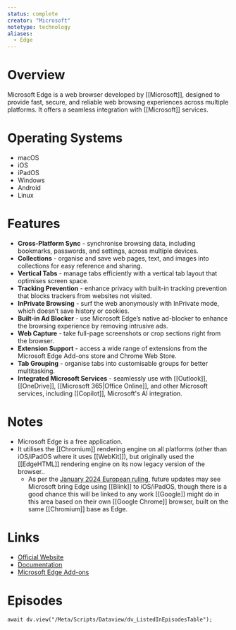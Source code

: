 ```yaml
---
status: complete
creator: "Microsoft"
notetype: technology
aliases:
  - Edge
---
```

# Overview
Microsoft Edge is a web browser developed by [[Microsoft]], designed to provide fast, secure, and reliable web browsing experiences across multiple platforms. It offers a seamless integration with [[Microsoft]] services.

# Operating Systems
- macOS
- iOS
- iPadOS
- Windows
- Android
- Linux

# Features
- **Cross-Platform Sync** - synchronise browsing data, including bookmarks, passwords, and settings, across multiple devices.
- **Collections** - organise and save web pages, text, and images into collections for easy reference and sharing.
- **Vertical Tabs** - manage tabs efficiently with a vertical tab layout that optimises screen space.
- **Tracking Prevention** - enhance privacy with built-in tracking prevention that blocks trackers from websites not visited.
- **InPrivate Browsing** - surf the web anonymously with InPrivate mode, which doesn’t save history or cookies.
- **Built-in Ad Blocker** - use Microsoft Edge’s native ad-blocker to enhance the browsing experience by removing intrusive ads.
- **Web Capture** - take full-page screenshots or crop sections right from the browser.
- **Extension Support** - access a wide range of extensions from the Microsoft Edge Add-ons store and Chrome Web Store.
- **Tab Grouping** - organise tabs into customisable groups for better multitasking.
- **Integrated Microsoft Services** - seamlessly use with [[Outlook]], [[OneDrive]], [[Microsoft 365|Office Online]], and other Microsoft services, including [[Copilot]], Microsoft's AI integration.

# Notes
- Microsoft Edge is a free application.
- It utilises the [[Chromium]] rendering engine on all platforms (other than iOS/iPadOS where it uses [[WebKit]]), but originally used the [[EdgeHTML]] rendering engine on its now legacy version of the browser..
	- As per the [January 2024 European ruling](https://www.apple.com/uk/newsroom/2024/01/apple-announces-changes-to-ios-safari-and-the-app-store-in-the-european-union/), future updates may see Microsoft bring Edge using [[Blink]] to iOS/iPadOS, though there is a good chance this will be linked to any work [[Google]] might do in this area based on their own [[Google Chrome]] browser, built on the same [[Chromium]] base as Edge.

# Links
- [Official Website](https://www.microsoft.com/en-us/edge)
- [Documentation](https://support.microsoft.com/en-us/microsoft-edge)
- [Microsoft Edge Add-ons](https://microsoftedge.microsoft.com/addons/Microsoft-edge-extensions-home)

# Episodes
```dataviewjs
await dv.view("/Meta/Scripts/Dataview/dv_ListedInEpisodesTable");
```
